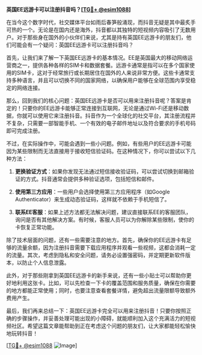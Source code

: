 **英国EE远游卡可以注册抖音吗？[[TG💪+ @esim1088](https://t.me/s/esim1088)]**

在当今这个数字时代，社交媒体平台如雨后春笋般涌现，而抖音无疑是其中最炙手可热的一个。无论是在国内还是海外，抖音都以其独特的短视频内容吸引了无数用户。对于那些身在国外的小伙伴们来说，尤其是持有英国EE远游卡的朋友们，他们可能会有一个疑问：英国EE远游卡可以注册抖音吗？

首先，让我们来了解一下英国EE远游卡的基本情况。EE是英国最大的移动网络运营商之一，提供各种各样的SIM卡和数据套餐。远游卡通常是指可以在多个国家使用的SIM卡，这对于经常旅行或长期居住在国外的人来说非常方便。这些卡通常支持多种语言，并且可以切换不同的国家网络，以确保用户能够在全球范围内享受稳定的网络连接。

那么，回到我们的核心问题：英国EE远游卡是否可以用来注册抖音呢？答案是肯定的！只要你的EE远游卡能够正常连接到互联网，无论是通过Wi-Fi还是移动数据，你就可以使用它来注册抖音。抖音作为一个全球化的社交平台，其注册流程并不复杂，只需要一部智能手机、一个有效的电子邮件地址以及符合要求的手机号码即可完成注册。

不过，在实际操作中，可能会遇到一些小问题。例如，有些用户的EE远游卡可能因为某些限制而无法直接用于接收短信验证码。在这种情况下，你可以尝试以下几种方法：

1. **更换验证方式**：如果你发现无法通过短信接收验证码，可以尝试切换到邮箱验证的方式。抖音通常会提供多种验证选项，包括短信和邮件。
   
2. **使用第三方应用**：一些用户会选择使用第三方应用程序（如Google Authenticator）来生成动态验证码，这样就不依赖于手机短信了。

3. **联系EE客服**：如果上述方法都无法解决问题，建议直接联系EE的客服团队，询问是否有其他解决方案。有时候，客服人员可以为你解除某些限制，使你的卡恢复正常功能。

除了技术层面的问题，还有一些需要注意的地方。首先，确保你的EE远游卡有足够的流量余额，因为注册抖音需要下载应用程序并观看一些视频，这都会消耗一定的流量。其次，考虑到隐私和安全问题，请务必设置强密码，并定期更新软件版本，以防止个人信息泄露。

此外，对于那些刚拿到英国EE远游卡的新手来说，还有一些小贴士可以帮助你更好地利用这张卡。比如，可以先检查一下卡的覆盖范围和服务质量，确保在你需要的地方都能正常使用；同时，也要注意查看套餐详情，避免超出流量限额导致额外费用产生。

最后，我们再来总结一下：英国EE远游卡完全可以用来注册抖音！只要你按照正确的步骤操作，并妥善处理可能出现的小障碍，就能顺利加入这个充满活力的短视频社区。希望这篇文章能帮助到正在考虑这个问题的朋友们，让大家都能轻松愉快地玩转抖音！

[[TG💪+ @esim1088](https://t.me/s/esim1088) ![Image](https://i.postimg.cc/4NQfJmqS/Snipaste-2025-05-13-00-14-12.png)]